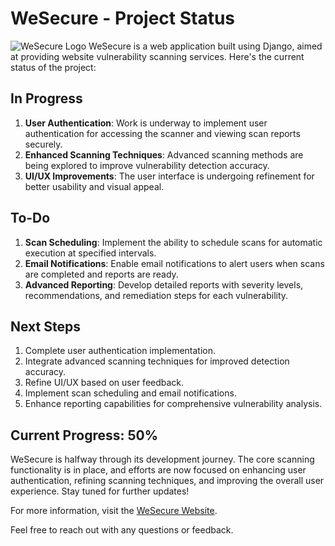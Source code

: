 # WeSecure - Project Status
![WeSecure Logo](https://nerdsreejith.github.io/wesecure/images/favicon.png)
WeSecure is a web application built using Django, aimed at providing website vulnerability scanning services. Here's the current status of the project:



## In Progress

1. **User Authentication**: Work is underway to implement user authentication for accessing the scanner and viewing scan reports securely.
2. **Enhanced Scanning Techniques**: Advanced scanning methods are being explored to improve vulnerability detection accuracy.
3. **UI/UX Improvements**: The user interface is undergoing refinement for better usability and visual appeal.

## To-Do

1. **Scan Scheduling**: Implement the ability to schedule scans for automatic execution at specified intervals.
2. **Email Notifications**: Enable email notifications to alert users when scans are completed and reports are ready.
3. **Advanced Reporting**: Develop detailed reports with severity levels, recommendations, and remediation steps for each vulnerability.

## Next Steps

1. Complete user authentication implementation.
2. Integrate advanced scanning techniques for improved detection accuracy.
3. Refine UI/UX based on user feedback.
4. Implement scan scheduling and email notifications.
5. Enhance reporting capabilities for comprehensive vulnerability analysis.


## Current Progress: 50%

WeSecure is halfway through its development journey. The core scanning functionality is in place, and efforts are now focused on enhancing user authentication, refining scanning techniques, and improving the overall user experience. Stay tuned for further updates!

For more information, visit the [WeSecure Website](https://nerdsreejith.github.io/wesecure/).

Feel free to reach out with any questions or feedback.
